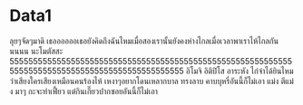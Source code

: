 # Data1
ลุยๆจัดๆมาดิ
เธออออออเธอยังคิดถึงฉันไหมเมื่อสองเรานั้นยังคงห่างไกลเมื่อเวลาพาเราไห้ไกลกันนนนน
นะโมตัสสะ
5555555555555555555555555555555555555555555555555555555555555555555555555555555555555555555555555
อิโมจิ
อิติปิโส
อาระหัง
ไก่จ๋าได้ยินไหมว่าเสียงใครเสียงเหมือนคนร้องไห้
เหงาๆอยากโดนเหลากบาล
ทรงลาบ คาบบุหรี่อันนี้ก็ไม่เอา
แม่ง
ตีแม่ง
มาๆ
กะจะทำเฟี้ยว แต่กินเกี๊ยวปากซอยอันนี้ก็ไม่เอา
